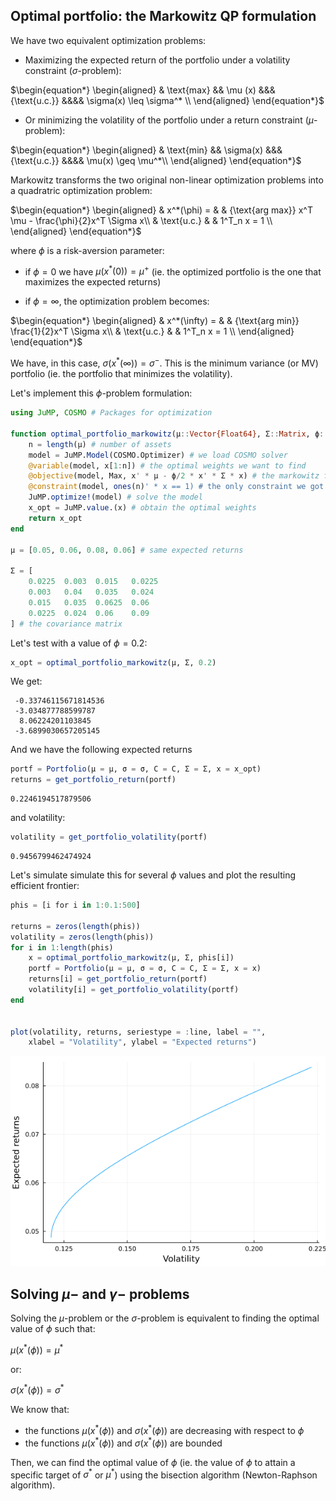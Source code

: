 
## Optimal portfolio: the Markowitz QP formulation

We have two equivalent optimization problems:

- Maximizing the expected return of the portfolio under a volatility constraint ($\sigma$-problem):

$\begin{equation*}
\begin{aligned}
& \text{max}
&& \mu (x)
&&& {\text{u.c.}}
&&&& \sigma(x) \leq \sigma^* \\
\end{aligned}
\end{equation*}$

- Or minimizing the volatility of the portfolio under a return constraint ($\mu$-problem):

$\begin{equation*}
\begin{aligned}
& \text{min}
&& \sigma(x)
&&& {\text{u.c.}}
&&&& \mu(x) \geq \mu^*\\
\end{aligned}
\end{equation*}$

Markowitz transforms the two original non-linear optimization problems into a quadratric optimization problem:

$\begin{equation*}
\begin{aligned}
& x^*(\phi) = 
& & {\text{arg max}}  x^T \mu - \frac{\phi}{2}x^T \Sigma x\\
& \text{u.c.}
& & 1^T_n x = 1 \\
\end{aligned}
\end{equation*}$

where $\phi$ is a risk-aversion parameter:

- if $\phi = 0$ we have $\mu(x^*(0)) = \mu^+$ (ie. the optimized portfolio is the one that maximizes the expected returns)

- if $\phi = \infty$, the optimization problem becomes:

$\begin{equation*}
\begin{aligned}
& x^*(\infty) = 
& & {\text{arg min}}  \frac{1}{2}x^T \Sigma x\\
& \text{u.c.}
& & 1^T_n x = 1 \\
\end{aligned}
\end{equation*}$

We have, in this case, $\sigma(x^*(\infty)) = \sigma^-$. This is the minimum variance (or MV) portfolio (ie. the portfolio that minimizes the volatility).

Let's implement this $\phi$-problem formulation:

```julia
using JuMP, COSMO # Packages for optimization

function optimal_portfolio_markowitz(μ::Vector{Float64}, Σ::Matrix, ϕ::Float64)::Vector{Float64}
    n = length(μ) # number of assets
    model = JuMP.Model(COSMO.Optimizer) # we load COSMO solver
    @variable(model, x[1:n]) # the optimal weights we want to find
    @objective(model, Max, x' * μ - ϕ/2 * x' * Σ * x) # the markowitz formulation
    @constraint(model, ones(n)' * x == 1) # the only constraint we got for now
    JuMP.optimize!(model) # solve the model
    x_opt = JuMP.value.(x) # obtain the optimal weights
    return x_opt
end

μ = [0.05, 0.06, 0.08, 0.06] # same expected returns

Σ = [
    0.0225  0.003  0.015   0.0225
    0.003   0.04   0.035   0.024
    0.015   0.035  0.0625  0.06
    0.0225  0.024  0.06    0.09
] # the covariance matrix
```

Let's test with a value of $\phi = 0.2$:
```julia
x_opt = optimal_portfolio_markowitz(μ, Σ, 0.2)
```
We get:
```
 -0.33746115671814536
 -3.034877788599787
  8.06224201103845
 -3.6899030657205145
```
And we have the following expected returns
```julia
portf = Portfolio(μ = μ, σ = σ, C = C, Σ = Σ, x = x_opt)
returns = get_portfolio_return(portf)
```
```
0.2246194517879506
```

 and volatility:
```julia
volatility = get_portfolio_volatility(portf)
```

```
0.9456799462474924
```

Let's simulate simulate this for several $\phi$ values and plot the resulting efficient frontier:
```julia
phis = [i for i in 1:0.1:500]

returns = zeros(length(phis))
volatility = zeros(length(phis))
for i in 1:length(phis)
    x = optimal_portfolio_markowitz(μ, Σ, phis[i])
    portf = Portfolio(μ = μ, σ = σ, C = C, Σ = Σ, x = x)
    returns[i] = get_portfolio_return(portf)
    volatility[i] = get_portfolio_volatility(portf)
end


plot(volatility, returns, seriestype = :line, label = "",
    xlabel = "Volatility", ylabel = "Expected returns")
```

!["efficientfrontier1"](efficient_frontier.png)

## Solving $\mu-$ and $\gamma-$ problems

Solving the $\mu$-problem or the $\sigma$-problem is equivalent to finding the optimal value of $\phi$ such that:

$\mu(x^*(\phi))=\mu^*$ 

or:

$\sigma(x^*(\phi))=\sigma^*$

We know that:

- the functions $\mu(x^*(\phi))$ and $\sigma(x^*(\phi))$ are decreasing with respect to $\phi$
- the functions $\mu(x^*(\phi))$ and $\sigma(x^*(\phi))$ are bounded

Then, we can find the optimal value of $\phi$ (ie. the value of $\phi$ to attain a specific target of $\sigma^*$ or $\mu^*$) using the bisection algorithm (Newton-Raphson algorithm).
